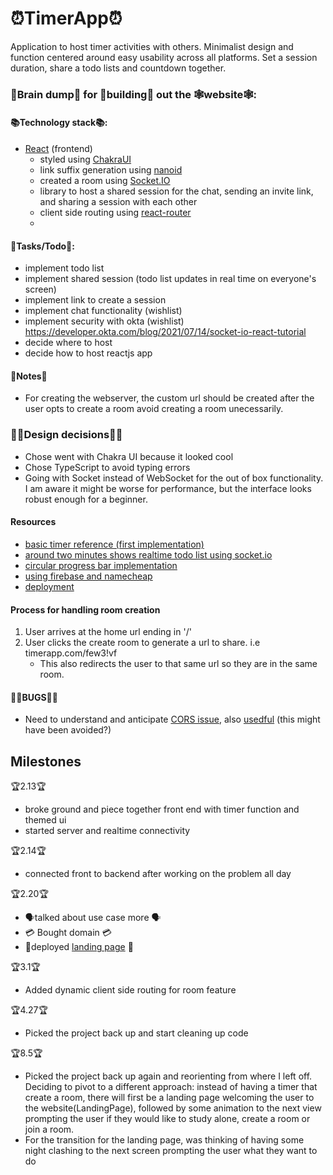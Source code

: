 # ⏰TimerApp⏰
Application to host timer activities with others. Minimalist design and function centered around easy usability across all platforms. Set a session duration, share a todo lists and countdown together.

### 🧠Brain dump🧠 for 🔨building🔨 out the 🕸website🕸:

#### 📚Technology stack📚:
* [React](https://reactjs.org/) (frontend)
    - styled using [ChakraUI](https://chakra-ui.com/)
    - link suffix generation using [nanoid](https://github.com/ai/nanoid)
    - created a room using [Socket.IO](https://socket.io/)
    - library to host a shared session for the chat, sending an invite link, and sharing a session with each other
    - client side routing using [react-router](https://reactrouter.com)
    - 

#### 📃Tasks/Todo📃:

* implement todo list 
* implement shared session (todo list updates in real time on everyone's screen)
* implement link to create a session
* implement chat functionality (wishlist)
* implement security with okta (wishlist) https://developer.okta.com/blog/2021/07/14/socket-io-react-tutorial
* decide where to host
* decide how to host reactjs app

#### 📝Notes📝

* For creating the webserver, the custom url should be created after the user opts to create a room avoid creating a room unecessarily.

### 👨‍💼Design decisions👨‍💼
* Chose went with Chakra UI because it looked cool
* Chose TypeScript to avoid typing errors
* Going with Socket instead of WebSocket for the out of box functionality. I am aware it might be worse for performance, but the interface looks robust enough for a beginner.

#### Resources
 * [basic timer reference (first implementation)](https://www.youtube.com/watch?v=9z1qBcFwdXg&t=303s&ab_channel=AleksPopovic)
 * [around two minutes shows realtime todo list using socket.io](https://www.youtube.com/watch?v=YIRXIe_bZok&ab_channel=MicheleRiva )
 * [circular progress bar implementation](https://www.youtube.com/watch?v=B1tjrnX160k&t=247s&ab_channel=CodingWithDawid)
 * [using firebase and namecheap](https://dev.to/happyharis/firebase-hosting-with-namecheap-domains-30gk)
 * [deployment](https://www.youtube.com/watch?v=1wZw7RvXPRU&ab_channel=CleverProgrammer)


#### Process for handling room creation
1. User arrives at the home url ending in '/'
2. User clicks the create room to generate a url to share. i.e timerapp.com/few3!vf
   * This also redirects the user to that same url so they are in the same room.

#### 🐛🐜BUGS🐜🐛
* Need to understand and anticipate [CORS issue](https://www.youtube.com/watch?v=hxyp_LkKDdk&ab_channel=HongLy), also [usedful](https://www.thesslstore.com/blog/ssl_error_rx_record_too_long/) (this might have been avoided?)

## Milestones
🏆2.13🏆
* broke ground and piece together front end with timer function and themed ui
* started server and realtime connectivity

🏆2.14🏆
* connected front to backend after working on the problem all day

🏆2.20🏆
* 🗣talked about use case more 🗣
* 💳 Bought domain 💳
* 🚀deployed [landing page](https://knightsofthestudytable.com/) 🚀

🏆3.1🏆
* Added dynamic client side routing for room feature 

🏆4.27🏆
* Picked the project back up and start cleaning up code

🏆8.5🏆
* Picked the project back up again and reorienting from where I left off. Deciding to pivot to a different approach: instead of having a timer that create a room, there will first be a landing page welcoming the user to the website(LandingPage), followed by some animation to the next view prompting the user if they would like to study alone, create a room or join a room.
* For the transition for the landing page, was thinking of having some night clashing  to the next screen prompting the user what they want to do